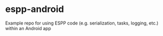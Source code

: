 # espp-android
Example repo for using ESPP code (e.g. serialization, tasks, logging, etc.) within an Android app
